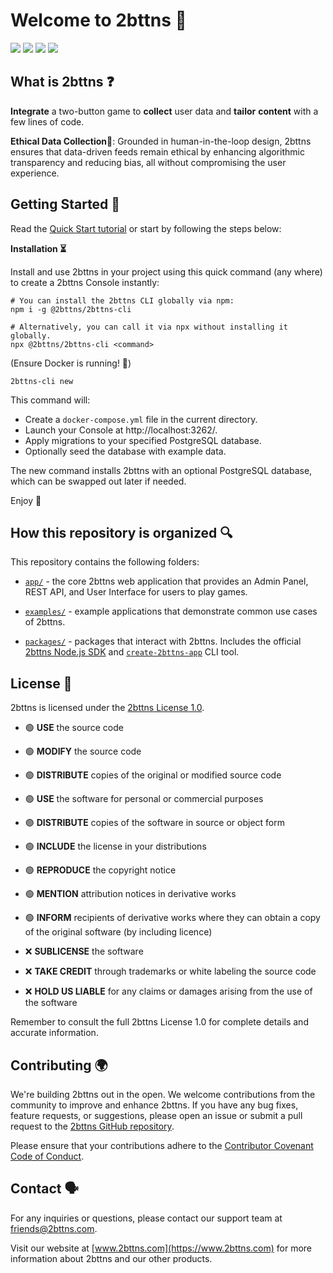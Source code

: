 # Welcome to 2bttns 👋

<a href="https://2bttns.com"><img src="https://img.shields.io/badge/official site-2bttns.com-green.svg?style=for-the-badge"></a>
<a href="https://docs.2bttns.com/"><img src="https://img.shields.io/badge/docs-v1.0.0_beta-green.svg?style=for-the-badge"></a>
<a href="https://hub.docker.com/r/2bttns/2bttns"><img src="https://img.shields.io/badge/docker hub-2bttns/2bttns-blue.svg?logo=docker&style=for-the-badge"></a>
<a href="https://discord.com/invite/YkjQNyhmsT"><img src="https://img.shields.io/badge/chat-discord-yellow.svg?logo=discord&style=for-the-badge"></a>

## What is 2bttns ❓
**Integrate** a two-button game to **collect** user data and **tailor** **content** with a few lines of code. 

**Ethical Data Collection🤔**: Grounded in human-in-the-loop design, 2bttns ensures that data-driven feeds remain ethical by enhancing algorithmic transparency and reducing bias, all without compromising the user experience.


## Getting Started 🏁
Read the [Quick Start tutorial](https://docs.2bttns.com/getting-started/quick-start) or start by following the steps below:

**Installation ⏳**

Install and use 2bttns in your project using this quick command (any where) to create a 2bttns Console instantly:

```shell
# You can install the 2bttns CLI globally via npm:
npm i -g @2bttns/2bttns-cli
```

```shell
# Alternatively, you can call it via npx without installing it globally.
npx @2bttns/2bttns-cli <command>
```

(Ensure Docker is running! 🐳)

```shell
2bttns-cli new
```

This command will:

- Create a `docker-compose.yml` file in the current directory.
- Launch your Console at http://localhost:3262/.
- Apply migrations to your specified PostgreSQL database.
- Optionally seed the database with example data.

The new command installs 2bttns with an optional PostgreSQL database, which can be swapped out later if needed.

Enjoy 🎉

## How this repository is organized 🔍
This repository contains the following folders:

- [`app/`](https://github.com/2bttns/2bttns/tree/main/app) - the core 2bttns web application that provides an Admin Panel, REST API, and User Interface for users to play games.

- [`examples/`](https://github.com/2bttns/2bttns/tree/main/examples/2bttns-example-app-next) - example applications that demonstrate common use cases of 2bttns.

- [`packages/`](https://github.com/2bttns/2bttns/tree/main/packages) - packages that interact with 2bttns. Includes the official [2bttns Node.js SDK](https://github.com/2bttns/2bttns/tree/main/packages/2bttns-sdk) and [`create-2bttns-app`](https://github.com/2bttns/2bttns/tree/main/packages/create-2bttns-app) CLI tool.


## License 👔
2bttns is licensed under the [2bttns License 1.0](./profile/2bttns_LICENSE.md).

- 🟢 **USE** the source code
- 🟢 **MODIFY** the source code
- 🟢 **DISTRIBUTE** copies of the original or modified source code
- 🟢 **USE** the software for personal or commercial purposes
- 🟢 **DISTRIBUTE** copies of the software in source or object form
- 🟢 **INCLUDE** the license in your distributions
- 🟢 **REPRODUCE** the copyright notice
- 🟢 **MENTION** attribution notices in derivative works
- 🟢 **INFORM** recipients of derivative works where they can obtain a copy of the original software (by including licence)

- ❌ **SUBLICENSE** the software
- ❌ **TAKE CREDIT** through trademarks or white labeling the source code
- ❌ **HOLD US LIABLE** for any claims or damages arising from the use of the software

Remember to consult the full 2bttns License 1.0 for complete details and accurate information.

## Contributing 🌍
We're building 2bttns out in the open. We welcome contributions from the community to improve and enhance 2bttns. If you have any bug fixes, feature requests, or suggestions, please open an issue or submit a pull request to the [2bttns GitHub repository](https://github.com/2bttns/2bttns).

Please ensure that your contributions adhere to the [Contributor Covenant Code of Conduct](./profile/CODE_OF_CONDUCT.md).

## Contact 🗣️
For any inquiries or questions, please contact our support team at friends@2bttns.com.

Visit our website at [www.2bttns.com](https://www.2bttns.com) for more information about 2bttns and our other products.
